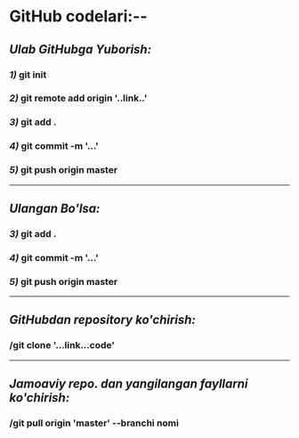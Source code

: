 # GitHub codelari:--
## *Ulab GitHubga Yuborish:*
### *1)* **git init**
### *2)* **git remote add origin '..link..'**
### *3)* **git add .**
### *4)* **git commit -m '...'**
### *5)* **git push origin master**

---

## *Ulangan Bo'lsa:*
### *3)* **git add .**
### *4)* **git commit -m '...'**
### *5)* **git push origin master**

-----

## *GitHubdan repository ko'chirish:*
### **/git clone '...link...code'**

----
## *Jamoaviy repo. dan yangilangan fayllarni ko'chirish:*
### **/git pull origin 'master' --branchi nomi**